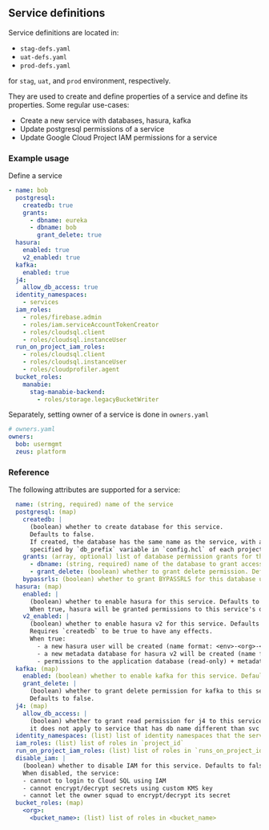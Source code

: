 ## Service definitions

Service definitions are located in:

- `stag-defs.yaml`
- `uat-defs.yaml`
- `prod-defs.yaml`

for `stag`, `uat`, and `prod` environment, respectively.

They are used to create and define properties of a service and define its properties.
Some regular use-cases:

- Create a new service with databases, hasura, kafka
- Update postgresql permissions of a service
- Update Google Cloud Project IAM permissions for a service

### Example usage

Define a service

```yaml
- name: bob
  postgresql:
    createdb: true
    grants:
      - dbname: eureka
      - dbname: bob
        grant_delete: true
  hasura:
    enabled: true
    v2_enabled: true
  kafka:
    enabled: true
  j4:
    allow_db_access: true
  identity_namespaces:
    - services
  iam_roles:
    - roles/firebase.admin
    - roles/iam.serviceAccountTokenCreator
    - roles/cloudsql.client
    - roles/cloudsql.instanceUser
  run_on_project_iam_roles:
    - roles/cloudsql.client
    - roles/cloudsql.instanceUser
    - roles/cloudprofiler.agent
  bucket_roles:
    manabie:
      stag-manabie-backend:
        - roles/storage.legacyBucketWriter
```

Separately, setting owner of a service is done in `owners.yaml`

```yaml
# owners.yaml
owners:
  bob: usermgmt
  zeus: platform
```

### Reference

The following attributes are supported for a service:

```yaml
  name: (string, required) name of the service
  postgresql: (map)
    createdb: |
      (boolean) whether to create database for this service.
      Defaults to false.
      If created, the database has the same name as the service, with a prefix
      specified by `db_prefix` variable in `config.hcl` of each project.
    grants: (array, optional) list of database permission grants for this service
      - dbname: (string, required) name of the database to grant access to
      - grant_delete: (boolean) whether to grant delete permission. Defaults to false.
    bypassrls: (boolean) whether to grant BYPASSRLS for this database user.
  hasura: (map)
    enabled: |
      (boolean) whether to enable hasura for this service. Defaults to false.
      When true, hasura will be granted permissions to this service's database
    v2_enabled: |
      (boolean) whether to enable hasura v2 for this service. Defaults to false.
      Requires `createdb` to be true to have any effects.
      When true:
        - a new hasura user will be created (name format: <env>-<org>-<service>-hasura@<project-id>.iam)
        - a new metadata database for hasura v2 will be created (name format: <dbprefix>_<service>_hasura_metadata)
        - permissions to the application database (read-only) + metadata database (read-write) will be granted to the new hasura user
  kafka: (map)
    enabled: (boolean) whether to enable kafka for this service. Defaults to false.
    grant_delete: |
      (boolean) whether to grant delete permission for kafka to this service's database.
      Defaults to false.
  j4: (map)
    allow_db_access: |
      (boolean) whether to grant read permission for j4 to this service's db 
      it does not apply to service that has db name different than svc name though, like yasuo having bob db
  identity_namespaces: (list) list of identity namespaces that the service belongs to. All options can be `serivces`, `machine-learning`, `nats-jetstream`, `elastic` and `kafka`
  iam_roles: (list) list of roles in `project_id`
  run_on_project_iam_roles: (list) list of roles in `runs_on_project_id`
  disable_iam: |
    (boolean) whether to disable IAM for this service. Defaults to false.
    When disabled, the service:
    - cannot to login to Cloud SQL using IAM
    - cannot encrypt/decrypt secrets using custom KMS key
    - cannot let the owner squad to encrypt/decrypt its secret
  bucket_roles: (map)
    <org>:
      <bucket_name>: (list) list of roles in <bucket_name>
```